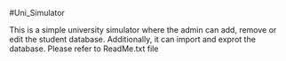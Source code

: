 #Uni_Simulator

This is a simple university simulator where the admin can add, remove or edit the student database. Additionally, it can import and exprot the database.
Please refer to ReadMe.txt file
